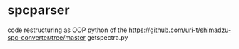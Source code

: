 # spcparser
 code restructuring as OOP python of the https://github.com/uri-t/shimadzu-spc-converter/tree/master getspectra.py 
